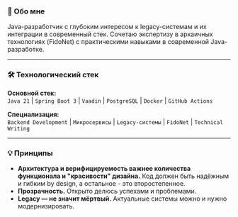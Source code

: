 ### 👋 Обо мне

Java-разработчик с глубоким интересом к legacy-системам и их интеграции в современный стек. Сочетаю экспертизу в архаичных технологиях (FidoNet) с практическими навыками в современной Java-разработке.

---

### 🛠️ Технологический стек

**Основной стек:**  
`Java 21` | `Spring Boot 3` | `Vaadin` | `PostgreSQL` | `Docker` | `GitHub Actions`

**Специализация:**  
`Backend Development` | `Микросервисы` | `Legacy-системы` | `FidoNet` | `Technical Writing`

---

### 💡 Принципы

- **Архитектура и верифицируемость важнее количества функционала и "красивости" дизайна.** Код должен быть надёжным и гибким by design, а остальное - это второстепенное.
- **Прозрачность.** Открыто делюсь успехами и проблемами.
- **Legacy — не значит мёртвый.** Актуальные системы можно и нужно модернизировать.
